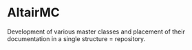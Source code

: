 # AltairMC
Development of various master classes and placement of their documentation in a single structure = repository.
